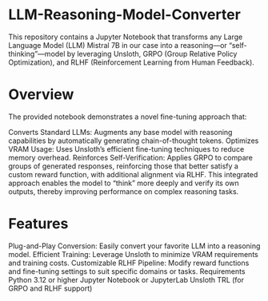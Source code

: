 # LLM-Reasoning-Model-Converter

This repository contains a Jupyter Notebook that transforms any Large Language Model (LLM) Mistral 7B in our case into a reasoning—or “self-thinking”—model by leveraging Unsloth, GRPO (Group Relative Policy Optimization), and RLHF (Reinforcement Learning from Human Feedback).

# Overview
The provided notebook demonstrates a novel fine-tuning approach that:

Converts Standard LLMs: Augments any base model with reasoning capabilities by automatically generating chain-of-thought tokens.
Optimizes VRAM Usage: Uses Unsloth’s efficient fine-tuning techniques to reduce memory overhead.
Reinforces Self-Verification: Applies GRPO to compare groups of generated responses, reinforcing those that better satisfy a custom reward function, with additional alignment via RLHF.
This integrated approach enables the model to “think” more deeply and verify its own outputs, thereby improving performance on complex reasoning tasks.

# Features
Plug-and-Play Conversion: Easily convert your favorite LLM into a reasoning model.
Efficient Training: Leverage Unsloth to minimize VRAM requirements and training costs.
Customizable RLHF Pipeline: Modify reward functions and fine-tuning settings to suit specific domains or tasks.
Requirements
Python 3.12 or higher
Jupyter Notebook or JupyterLab
Unsloth
TRL (for GRPO and RLHF support)
